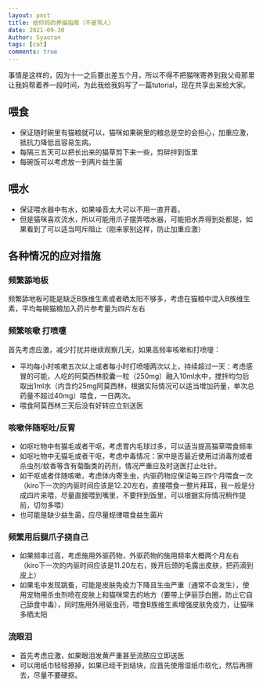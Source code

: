 ```yaml
---
layout: post
title: 给你妈的养猫指南（不是骂人）
date: 2021-09-30
Author: Syaoran
tags: [cat]
comments: true
---
```






事情是这样的，因为十一之后要出差五个月，所以不得不把猫咪寄养到我父母那里让我妈帮着养一段时间，为此我给我妈写了一篇tutorial，现在共享出来给大家。

## 喂食

- 保证随时碗里有猫粮就可以，猫咪如果碗里的粮总是空的会担心，加重应激，抵抗力降低且容易生病。
- 每隔三五天可以把长出来的猫草剪下来一些，剪碎拌到饭里
- 每碗饭可以考虑放一到两片益生菌

## 喂水

- 保证喂水器中有水，如果噪音太大可以不用一直开着。
- 但是猫咪喜欢流水，所以可能用爪子摆弄喂水器，可能把水弄得到处都是，如果看到了可以适当呵斥阻止（刚来家别这样，防止加重应激）

## 各种情况的应对措施

### 频繁舔地板

频繁舔地板可能是缺乏B族维生素或者晒太阳不够多，考虑在猫粮中混入B族维生素，平均每碗猫粮加入药片参考量为四片左右

### 频繁咳嗽 打喷嚏

首先考虑应激，减少打扰并继续观察几天，如果高频率咳嗽和打喷嚏：

- 平均每小时咳嗽五次以上或者每小时打喷嚏两次以上，持续超过一天：考虑感冒的可能，人吃的阿莫西林胶囊一粒（250mg）融入10ml水中，搅拌均匀后取出1ml水（内含约25mg阿莫西林，根据实际情况可以适当增加药量，单次总药量不超过40mg）喂食，一日两次。
- 喂食阿莫西林三天后没有好转应立刻送医

### 咳嗽伴随呕吐/反胃

- 如呕吐物中有猫毛或者干呕，考虑胃内毛球过多，可以适当提高猫草喂食频率
- 如呕吐物中无猫毛或者干呕，考虑中毒情况：家中是否最近使用过消毒剂或者杀虫剂/蚊香等含有菊酯类的药剂，情况严重应及时送医打止吐针。
- 如干呕或者伴随咳嗽，考虑体内寄生虫，内驱药物应保证每三四个月喂食一次（kiro下一次的内驱时间应该是12.20左右，直接喂食一整片拜耳，我一般是分成四片来喂，尽量直接喂到嘴里，不要拌到饭里，可以根据实际情况稍作提前，切勿多喂）
- 也可能是缺少益生菌，应尽量规律喂食益生菌片

### 频繁用后腿爪子挠自己

- 如果频率过高，考虑施用外驱药物，外驱药物的施用频率大概两个月左右（kiro下一次的内驱时间应该是11.20左右，拨开后颈的毛露出皮肤，把药滴到皮上）
- 如果毛中发现跳蚤，可能是皮肤免疫力下降且生虫严重（通常不会发生），使用宠物用杀虫剂喷在皮肤上和猫咪常去的地方（要带上伊丽莎白圈，防止它自己舔食中毒），同时施用外用驱虫药，喂食B族维生素增强皮肤免疫力，让猫咪多晒太阳

### 流眼泪

- 首先考虑应激，如果眼泪发黄严重甚至流脓应立即送医
- 可以用纸巾轻轻擦掉，如果已经干到结块，应首先使用湿纸巾软化，然后再擦去，尽量不要硬抠。































